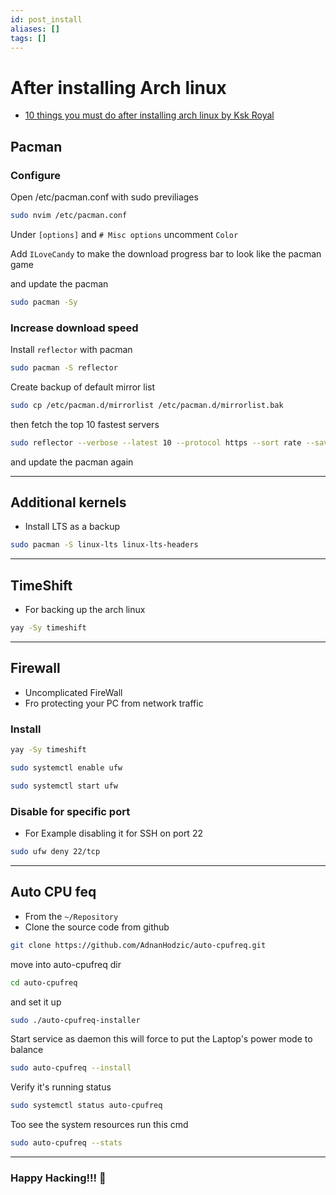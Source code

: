 ```yaml
---
id: post_install
aliases: []
tags: []
---
```


# After installing Arch linux

- [10 things you must do after installing arch linux by Ksk Royal](https://www.youtube.com/watch?v=odgD_RdJjCU)

## Pacman

### Configure

Open /etc/pacman.conf with sudo previliages

```sh
sudo nvim /etc/pacman.conf
```

Under `[options]` and `# Misc options` uncomment `Color`

Add `ILoveCandy` to make the download progress bar to look like the pacman game

and update the pacman

```sh
sudo pacman -Sy
```

### Increase download speed

Install `reflector` with pacman

```sh
sudo pacman -S reflector
```

Create backup of default mirror list

```sh
sudo cp /etc/pacman.d/mirrorlist /etc/pacman.d/mirrorlist.bak
```

then fetch the top 10 fastest servers

```sh
sudo reflector --verbose --latest 10 --protocol https --sort rate --save /etc/pacman.d/mirrorlist
```

and update the pacman again

---

## Additional kernels

- Install LTS as a backup

```sh
sudo pacman -S linux-lts linux-lts-headers
```

---

## TimeShift

- For backing up the arch linux

```sh
yay -Sy timeshift
```

---

## Firewall

- Uncomplicated FireWall
- Fro protecting your PC from network traffic

### Install

```sh
yay -Sy timeshift
```

```sh
sudo systemctl enable ufw
```

```sh
sudo systemctl start ufw
```

### Disable for specific port

- For Example disabling it for SSH on port 22

```sh
sudo ufw deny 22/tcp
```

---

## Auto CPU feq

- From the `~/Repository`
- Clone the source code from github

```sh
git clone https://github.com/AdnanHodzic/auto-cpufreq.git
```

move into auto-cpufreq dir

```sh
cd auto-cpufreq
```

and set it up

```sh
sudo ./auto-cpufreq-installer
```

Start service as daemon this will force to put the Laptop's power mode to balance

```sh
sudo auto-cpufreq --install
```

Verify it's running status

```sh
sudo systemctl status auto-cpufreq
```

Too see the system resources run this cmd

```sh
sudo auto-cpufreq --stats
```

---

### Happy Hacking!!! 🎉
